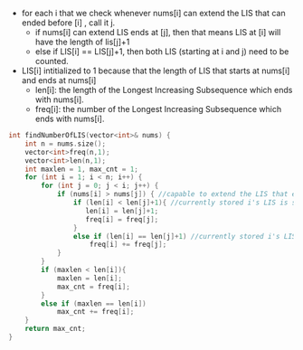 - for each i that we check whenever nums[i] can extend the LIS that can ended before [i] , call it j.
    - if nums[i] can extend LIS ends at [j], then that means LIS at [i] will have the length of lis[j]+1
    - else if LIS[i] == LIS[j]+1, then both LIS (starting at i and j) need to be counted.
- LIS[i] intitialized to 1 because that the length of LIS that starts at nums[i] and ends at nums[i]
    - len[i]: the length of the Longest Increasing Subsequence which ends with nums[i].
    - freq[i]: the number of the Longest Increasing Subsequence which ends with nums[i].
    
```cpp
int findNumberOfLIS(vector<int>& nums) {
    int n = nums.size();
    vector<int>freq(n,1);
    vector<int>len(n,1);
    int maxlen = 1, max_cnt = 1;
    for (int i = 1; i < n; i++) {
        for (int j = 0; j < i; j++) { 
            if (nums[i] > nums[j]) { //capable to extend the LIS that ended at j
                if (len[i] < len[j]+1){ //currently stored i's LIS is shorter than j's LIS extended with nums[i]. 
                   len[i] = len[j]+1;
                   freq[i] = freq[j];
                }
                else if (len[i] == len[j]+1) //currently stored i's LIS already matches j's LIS extended with nums[i]
                    freq[i] += freq[j];
            }
        }
        if (maxlen < len[i]){
            maxlen = len[i];
            max_cnt = freq[i];
        }
        else if (maxlen == len[i])
            max_cnt += freq[i];
    }
    return max_cnt;
}
```

